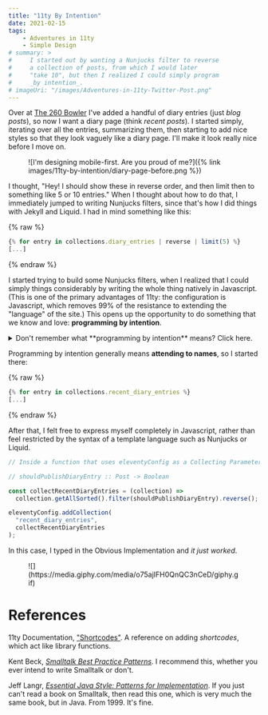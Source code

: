 ```yaml
---
title: "11ty By Intention"
date: 2021-02-15
tags:
    - Adventures in 11ty
    - Simple Design
# summary: >
#     I started out by wanting a Nunjucks filter to reverse
#     a collection of posts, from which I would later
#     "take 10", but then I realized I could simply program
#     _by intention_.
# imageUri: "/images/Adventures-in-11ty-Twitter-Post.png"
---
```

Over at [The 260 Bowler](https://the260bowler.ca) I've added a handful of diary entries (just _blog posts_), so now I want a diary page (think _recent posts_). I started simply, iterating over all the entries, summarizing them, then starting to add nice styles so that they look vaguely like a diary page. I'll make it look really nice before I move on.

<figure>
![I'm designing mobile-first. Are you proud of me?]({% link images/11ty-by-intention/diary-page-before.png %})
</figure>

I thought, "Hey! I should show these in reverse order, and then limit then to something like 5 or 10 entries." When I thought about how to do that, I immediately jumped to writing Nunjucks filters, since that's how I did things with Jekyll and Liquid. I had in mind something like this:

{% raw %}

```javascript
{% for entry in collections.diary_entries | reverse | limit(5) %}
[...]
```

{% endraw %}

I started trying to build some Nunjucks filters, when I realized that I could simply things considerably by writing the whole thing natively in Javascript. (This is one of the primary advantages of 11ty: the configuration is Javascript, which removes 99% of the resistance to extending the "language" of the site.) This opens up the opportunity to do something that we know and love: **programming by intention**.

<details class="aside">    
<summary>Don't remember what **programming by intention** means? Click here.</summary>
We **program by intention** when we focus on the overall workflow and defer implementing the parts. We simply invoke the functions or methods that we wish existed, then implement them later. I often find it helpful to do this when I worry about becoming bogged down in the implementation details. Programming by intention relates strongly to the **Composed Method** pattern that Kent Beck wrote about in [_Smalltalk Best Practice Patterns_](https://www.amazon.com/Smalltalk-Best-Practice-Patterns-Kent-ebook-dp-B00BBDLIME/dp/B00BBDLIME?&linkCode=ll1&tag=jbrains.ca-20&linkId=d9d1565c73facc4e15fce19c98ebe6e2&language=en_US&ref_=as_li_ss_tl).
</details>

Programming by intention generally means **attending to names**, so I started there:

{% raw %}

```javascript
{% for entry in collections.recent_diary_entries %}
[...]
```

{% endraw %}

After that, I felt free to express myself completely in Javascript, rather than feel restricted by the syntax of a template language such as Nunjucks or Liquid.

```javascript
// Inside a function that uses eleventyConfig as a Collecting Parameter

// shouldPublishDiaryEntry :: Post -> Boolean

const collectRecentDiaryEntries = (collection) =>
  collection.getAllSorted().filter(shouldPublishDiaryEntry).reverse();

eleventyConfig.addCollection(
  "recent_diary_entries",
  collectRecentDiaryEntries
);
```

In this case, I typed in the Obvious Implementation and _it just worked_.

<figure class="interstitial-visual-element">
![](https://media.giphy.com/media/o75ajIFH0QnQC3nCeD/giphy.gif)
</figure>

# References

11ty Documentation, ["Shortcodes"](https://www.11ty.dev/docs/shortcodes/). A reference on adding _shortcodes_, which act like library functions.

Kent Beck, [_Smalltalk Best Practice Patterns_](https://www.amazon.com/Smalltalk-Best-Practice-Patterns-Kent-ebook-dp-B00BBDLIME/dp/B00BBDLIME?&linkCode=ll1&tag=jbrains.ca-20&linkId=d9d1565c73facc4e15fce19c98ebe6e2&language=en_US&ref_=as_li_ss_tl). I recommend this, whether you ever intend to write Smalltalk or don't.

Jeff Langr, [_Essential Java Style: Patterns for Implementation_](https://www.amazon.com/Essential-Java-Style-Patterns-Implementation/dp/0130850861?&linkCode=ll1&tag=jbrains.ca-20&linkId=8705510187eb5691e7c769a6641494a0&language=en_US&ref_=as_li_ss_tl). If you just can't read a book on Smalltalk, then read this one, which is very much the same book, but in Java. From 1999. It's fine.
